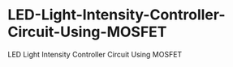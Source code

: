 # LED-Light-Intensity-Controller-Circuit-Using-MOSFET
LED Light Intensity Controller Circuit Using MOSFET
